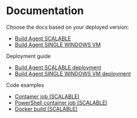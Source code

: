 # Documentation

Choose the docs based on your deployed version:

- [Build Agent SCALABLE](./scalable.md)
- [Build Agent SINGLE WINDOWS VM](./single-win-vm.md)

Deployment guide

- [Build Agent SCALABLE deployment](./scalable-deployment.md)
- [Build Agent SINGLE WINDOWS VM deployment](./single-win-vm-deployment.md)

Code examples

- [Container job (SCALABLE)](./container-job.md)
- [PowerShell container job (SCALABLE)](./container-job-powershell.md)
- [Docker build (SCALABLE)](./docker-build.md)
